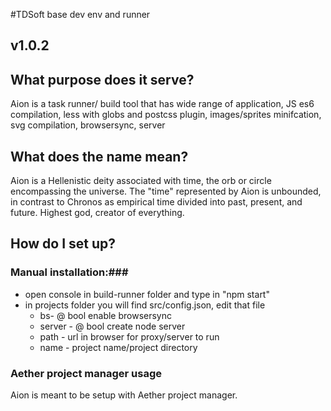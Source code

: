 #TDSoft base dev env and runner
## v1.0.2 ##

## What purpose does it serve? ##
Aion is a task runner/ build tool that has wide range of application, JS es6 compilation, less with globs and postcss plugin, images/sprites minifcation, svg compilation, browsersync, server

## What does the name mean? ##
Aion is a Hellenistic deity associated with time, the orb or circle encompassing the universe. The "time" represented by Aion is unbounded, in contrast to Chronos as empirical time divided into past, present, and future. Highest god, creator of everything.



## How do I set up? ###

### Manual installation:###
* open console in build-runner folder and type in "npm start"
* in projects folder you will find src/config.json, edit that file
    * bs- @ bool enable browsersync
    * server - @ bool create node server
    * path - url in browser for proxy/server to run
    * name - project name/project directory
   
### Aether project manager usage ###
   Aion is meant to be setup with Aether project manager. 